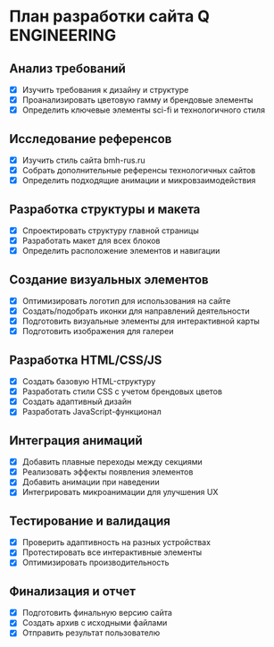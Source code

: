 # План разработки сайта Q ENGINEERING

## Анализ требований
- [x] Изучить требования к дизайну и структуре
- [x] Проанализировать цветовую гамму и брендовые элементы
- [x] Определить ключевые элементы sci-fi и технологичного стиля

## Исследование референсов
- [x] Изучить стиль сайта bmh-rus.ru
- [x] Собрать дополнительные референсы технологичных сайтов
- [x] Определить подходящие анимации и микровзаимодействия

## Разработка структуры и макета
- [x] Спроектировать структуру главной страницы
- [x] Разработать макет для всех блоков
- [x] Определить расположение элементов и навигации

## Создание визуальных элементов
- [x] Оптимизировать логотип для использования на сайте
- [x] Создать/подобрать иконки для направлений деятельности
- [x] Подготовить визуальные элементы для интерактивной карты
- [x] Подготовить изображения для галереи

## Разработка HTML/CSS/JS
- [x] Создать базовую HTML-структуру
- [x] Разработать стили CSS с учетом брендовых цветов
- [x] Создать адаптивный дизайн
- [x] Разработать JavaScript-функционал

## Интеграция анимаций
- [x] Добавить плавные переходы между секциями
- [x] Реализовать эффекты появления элементов
- [x] Добавить анимации при наведении
- [x] Интегрировать микроанимации для улучшения UX

## Тестирование и валидация
- [x] Проверить адаптивность на разных устройствах
- [x] Протестировать все интерактивные элементы
- [x] Оптимизировать производительность

## Финализация и отчет
- [x] Подготовить финальную версию сайта
- [x] Создать архив с исходными файлами
- [x] Отправить результат пользователю
